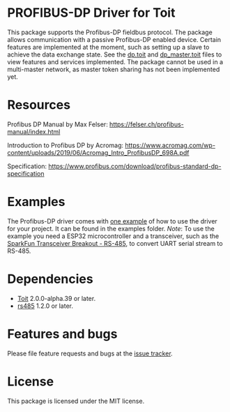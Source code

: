 # PROFIBUS-DP Driver for Toit
This package supports the Profibus-DP fieldbus protocol. The package allows communication with a passive Profibus-DP enabled device. Certain features are implemented at the moment, such as setting up a slave to achieve the data exchange state. See the [dp.toit](src/dp.toit) and [dp_master.toit](src/dp_master.toit) files to view features and services implemented. The package cannot be used in a multi-master network, as master token sharing has not been implemented yet. 

# Resources
Profibus DP Manual by Max Felser: <a href="https://felser.ch/profibus-manual/index.html" target="_blank">https://felser.ch/profibus-manual/index.html</a>

Introduction to Profibus DP by Acromag: <a href="https://www.acromag.com/wp-content/uploads/2019/06/Acromag_Intro_ProfibusDP_698A.pdf" target="_blank">https://www.acromag.com/wp-content/uploads/2019/06/Acromag_Intro_ProfibusDP_698A.pdf</a> 

Specification: <a href="https://www.profibus.com/download/profibus-standard-dp-specification " target="_blank">https://www.profibus.com/download/profibus-standard-dp-specification</a> 

# Examples
The Profibus-DP driver comes with [one example](examples/dp_example.toit) of how to use the driver for your project. It can be found in the examples folder. *Note*: To use the example you need a ESP32 microcontroller and a transceiver, such as the <a href="https://www.sparkfun.com/products/10124" target="_blank">SparkFun Transceiver Breakout - RS-485</a>, to convert UART serial stream to RS-485.

# Dependencies
- <a href="https://github.com/toitlang/toit" target="_blank">Toit</a> 2.0.0-alpha.39 or later.
- <a href="https://github.com/toitware/toit-rs485" target="_blank">rs485</a> 1.2.0 or later.

# Features and bugs
Please file feature requests and bugs at the [issue tracker][tracker].

[tracker]: https://github.com/Consibio/toit-profibus/issues

# License
This package is licensed under the MIT license.
